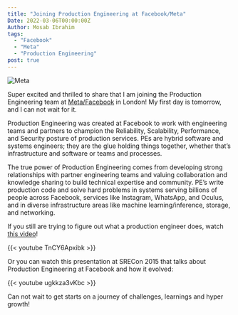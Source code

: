 ```yaml
---
title: "Joining Production Engineering at Facebook/Meta"
Date: 2022-03-06T00:00:00Z
Author: Mosab Ibrahim
tags:
  - "Facebook"
  - "Meta"
  - "Production Engineering"
post: true
---
```


![Meta](/images/meta-logo.png)


Super excited and thrilled to share that I am joining the Production Engineering team at
[Meta/Facebook](https://facebook.com) in London!  My first day is tomorrow, and I can not wait for
it.

Production Engineering was created at Facebook to work with engineering teams and partners to
champion the Reliability, Scalability, Performance, and Security posture of production services. PEs
are hybrid software and systems engineers; they are the glue holding things together, whether that’s
infrastructure and software or teams and processes.

The true power of Production Engineering comes from developing strong relationships with partner
engineering teams and valuing collaboration and knowledge sharing to build technical expertise and
community. PE’s write production code and solve hard problems in systems serving billions of people
across Facebook, services like Instagram, WhatsApp, and Oculus, and in diverse infrastructure areas
like machine learning/inference, storage, and networking.


If you still are trying to figure out what a production engineer does, watch [this
video](https://www.youtube.com/watch?v=TnCY6Apxibk)!

{{< youtube TnCY6Apxibk >}}


Or you can watch this presentation at SRECon 2015 that talks about Production Engineering at
Facebook and how it evolved:

{{< youtube ugkkza3vKbc >}}

Can not wait to get starts on a journey of challenges, learnings and hyper growth!
